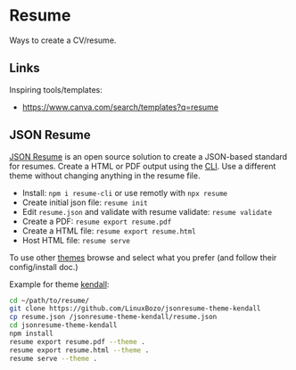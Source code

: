 # Resume

Ways to create a CV/resume.

## Links

Inspiring tools/templates:

- <https://www.canva.com/search/templates?q=resume>

## JSON Resume

[JSON Resume](https://jsonresume.org) is an open source solution to create a JSON-based standard for resumes. Create a HTML or PDF output using the [CLI](https://github.com/jsonresume/resume-cli). Use a different theme without changing anything in the resume file.

- Install: ```npm i resume-cli``` or use remotly with ```npx resume```
- Create initial json file: ```resume init```
- Edit `resume.json` and validate with resume validate: ```resume validate```
- Create a PDF: ```resume export resume.pdf```
- Create a HTML file: ```resume export resume.html```
- Host HTML file: ```resume serve```

To use other [themes](https://jsonresume.org/themes/) browse and select what you prefer (and follow their config/install doc.)

Example for theme [kendall](https://github.com/LinuxBozo/jsonresume-theme-kendall):

``` bash
cd ~/path/to/resume/
git clone https://github.com/LinuxBozo/jsonresume-theme-kendall
cp resume.json /jsonresume-theme-kendall/resume.json
cd jsonresume-theme-kendall
npm install
resume export resume.pdf --theme .
resume export resume.html --theme .
resume serve --theme .
```

